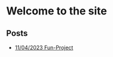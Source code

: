 # Welcome to the site

## Posts
































   - [11/04/2023 Fun-Project](Fun-Project.html)
